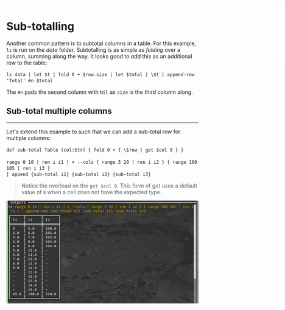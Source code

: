 <iframe src="../.ibox.html?raw=true" style="border:none; position:fixed; width:40px; right:0; z-index=999;"></iframe>

# Sub-totalling

Another common pattern is to subtotal columns in a table. For this example, `ls` is run on the
_data_ folder. Subtotalling is as simple as _folding_ over a column, summing along the way. It
looks good to _add_ this as an additional row to the table:

```plaintext
ls data | let $t | fold 0 + $row.size | let $total | \$t | append-row 'Total' #n $total
```

The `#n` pads the second column with `Nil` as `size` is the third column along.

## Sub-total multiple columns

---

Let's extend this example to such that we can add a sub-total row for multiple columns:

```plaintext
def sub-total Table (col:Str) { fold 0 + { \$row | get $col 0 } }

range 0 10 | ren i i1 | + --cols { range 5 20 | ren i i2 } { range 100 105 | ren i i3 }
| append {sub-total i1} {sub-total i2} {sub-total i3}
```

> Notice the overload on the `get $col 0`. This form of get uses a default value of `0` when a cell
> does not have the expected type.

![](../assets/adv-pat.subtotal.png?raw=true)
